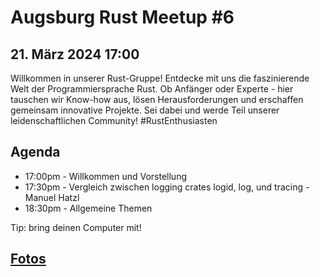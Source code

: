 # Augsburg Rust Meetup #6
## 21. März 2024 17:00

Willkommen in unserer Rust-Gruppe! Entdecke mit uns die faszinierende Welt der Programmiersprache Rust. Ob Anfänger oder Experte - hier tauschen wir Know-how aus, lösen Herausforderungen und erschaffen gemeinsam innovative Projekte. Sei dabei und werde Teil unserer leidenschaftlichen Community! #RustEnthusiasten

## Agenda
- 17:00pm - Willkommen und Vorstellung
- 17:30pm - Vergleich zwischen logging crates logid, log, und tracing - Manuel Hatzl
- 18:30pm - Allgemeine Themen

Tip: bring deinen Computer mit!

## [Fotos](./MeetupFotos6.md)